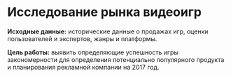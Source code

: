# Исследование рынка видеоигр
**Исходные данные:** исторические данные о продажах игр, оценки пользователей и экспертов, жанры и платформы.

**Цель работы:** выявить определяющие успешность игры закономерности для определения потенциально популярного продукта и планирования рекламной компании на 2017 год.
